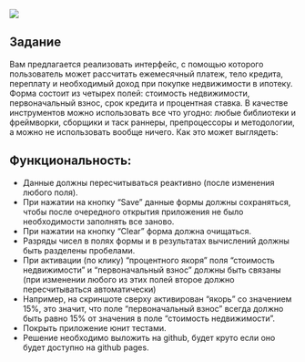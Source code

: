 [![](https://img.shields.io/badge/-%D0%9F%D1%80%D0%B8%D0%BB%D0%BE%D0%B6%D0%B5%D0%BD%D0%B8%D0%B5%20%D0%BD%D0%B0%20Github%20Pages-informational)](https://brightsdays.github.io/mortgage-calculator/)
## Задание
Вам предлагается реализовать интерфейс, с помощью которого пользователь может рассчитать ежемесячный платеж, тело кредита, переплату и необходимый доход при покупке недвижимости в ипотеку. Форма состоит из четырех полей: стоимость недвижимости, первоначальный взнос, срок кредита и процентная ставка.
В качестве инструментов можно использовать все что угодно: любые библиотеки и фреймворки, сборщики и таск раннеры, препроцессоры и методологии, а можно не использовать вообще ничего.
Как это может выглядеть:
## Функциональность:
+ Данные должны пересчитываться реактивно (после изменения любого поля).
+ При нажатии на кнопку “Save” данные формы должны сохраняться, чтобы после очередного открытия приложения не было необходимости заполнять все заново.
+ При нажатии на кнопку “Clear” форма должна очищаться.
+ Разряды чисел в полях формы и в результатах вычислений должны быть разделены пробелами.
+ При активации (по клику) “процентного якоря” поля “стоимость недвижимости” и “первоначальный взнос” должны быть связаны (при изменении любого из этих полей второе должно пересчитываться автоматически)
+ Например, на скриншоте сверху активирован “якорь” со значением 15%, это значит, что поле “первоначальный взнос” всегда должно быть равно 15% от значения в поле “стоимость недвижимости”.
+ Покрыть приложение юнит тестами.
+ Решение необходимо выложить на github, будет круто если оно будет доступно на github pages.